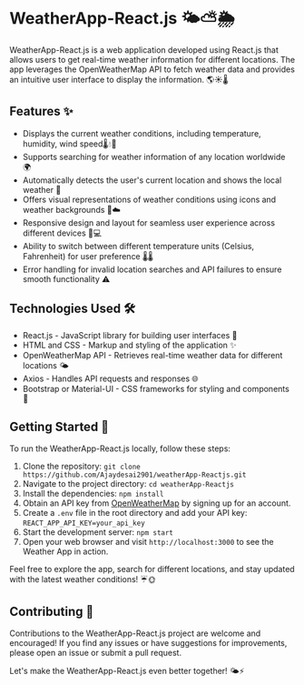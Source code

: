 # WeatherApp-React.js 🌤️⛅🌦️

WeatherApp-React.js is a web application developed using React.js that allows users to get real-time weather information for different locations. The app leverages the OpenWeatherMap API to fetch weather data and provides an intuitive user interface to display the information. 🌎☀️🌡️

## Features ✨

- Displays the current weather conditions, including temperature, humidity, wind speed🌡️💧💨
- Supports searching for weather information of any location worldwide 🌍
- Automatically detects the user's current location and shows the local weather 📍
- Offers visual representations of weather conditions using icons and weather backgrounds 🌈☁️
- Responsive design and layout for seamless user experience across different devices 📱💻
- Ability to switch between different temperature units (Celsius, Fahrenheit) for user preference 🌡️🌡️
- Error handling for invalid location searches and API failures to ensure smooth functionality ⚠️

## Technologies Used 🛠️

- React.js - JavaScript library for building user interfaces 🚀
- HTML and CSS - Markup and styling of the application ✨
- OpenWeatherMap API - Retrieves real-time weather data for different locations 🌤️
- Axios - Handles API requests and responses 🌐
- Bootstrap or Material-UI - CSS frameworks for styling and components 🎨

## Getting Started 🚀

To run the WeatherApp-React.js locally, follow these steps:

1. Clone the repository: `git clone https://github.com/Ajaydesai2901/weatherApp-Reactjs.git`
2. Navigate to the project directory: `cd weatherApp-Reactjs`
3. Install the dependencies: `npm install`
4. Obtain an API key from [OpenWeatherMap](https://openweathermap.org/) by signing up for an account.
5. Create a `.env` file in the root directory and add your API key: `REACT_APP_API_KEY=your_api_key`
6. Start the development server: `npm start`
7. Open your web browser and visit `http://localhost:3000` to see the Weather App in action.

Feel free to explore the app, search for different locations, and stay updated with the latest weather conditions! ☔🌞

## Contributing 🤝

Contributions to the WeatherApp-React.js project are welcome and encouraged! If you find any issues or have suggestions for improvements, please open an issue or submit a pull request.

Let's make the WeatherApp-React.js even better together! 🌤️⚡

